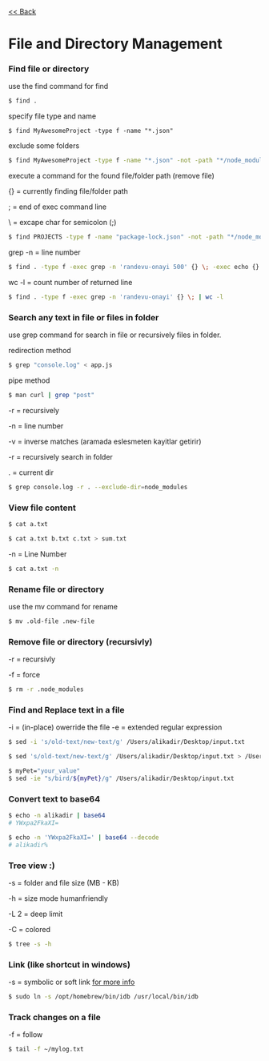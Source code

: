 [<< Back](README.md)

# File and Directory Management

### Find file or directory
use the find command for find
```bash
$ find .
```
specify file type and name
```
$ find MyAwesomeProject -type f -name "*.json"
```
exclude some folders
```bash
$ find MyAwesomeProject -type f -name "*.json" -not -path "*/node_modules/*"
```
execute a command for the found file/folder path (remove file)

{} = currently finding file/folder path

; = end of exec command line

\ = excape char for semicolon (;)
```bash
$ find PROJECTS -type f -name "package-lock.json" -not -path "*/node_modules/*" -exec rm {} \; 
```
grep -n = line number 

```bash
$ find . -type f -exec grep -n 'randevu-onayi 500' {} \; -exec echo {} \;
```
wc -l = count number of returned line

```bash
$ find . -type f -exec grep -n 'randevu-onayi' {} \; | wc -l
```

### Search any text in file or files in folder
use grep command for search in file or recursively files in folder.

redirection method
```bash
$ grep "console.log" < app.js
```

pipe method
```bash
$ man curl | grep "post"
```
-r = recursively

-n = line number

-v = inverse matches (aramada eslesmeten kayitlar getirir)

-r = recursively search in folder

. = current dir
```bash
$ grep console.log -r . --exclude-dir=node_modules
```

### View file content
```bash
$ cat a.txt
```
```bash
$ cat a.txt b.txt c.txt > sum.txt
```
-n = Line Number 
```bash
$ cat a.txt -n
```


### Rename file or directory
use the mv command for rename
```bash
$ mv .old-file .new-file   
```

### Remove file or directory (recursivly)
-r = recursivly

-f = force
```bash
$ rm -r .node_modules  
```

### Find and Replace text in a file
-i = (in-place) owerride the file 
-e = extended regular expression
```bash
$ sed -i 's/old-text/new-text/g' /Users/alikadir/Desktop/input.txt
```
```bash
$ sed 's/old-text/new-text/g' /Users/alikadir/Desktop/input.txt > /Users/alikadir/Desktop/input_changed.txt
```
```bash
$ myPet="your_value"
$ sed -ie "s/bird/${myPet}/g" /Users/alikadir/Desktop/input.txt
```

### Convert text to base64
```bash
$ echo -n alikadir | base64
# YWxpa2FkaXI=

$ echo -n 'YWxpa2FkaXI=' | base64 --decode
# alikadir%
```


### Tree view :)
-s = folder and file size (MB - KB)

-h = size mode humanfriendly

-L 2 = deep limit 

-C = colored

```bash
$ tree -s -h 
```

### Link (like shortcut in windows)

-s = symbolic or soft link [for more info](https://linuxize.com/post/how-to-create-symbolic-links-in-linux-using-the-ln-command/)

```bash
$ sudo ln -s /opt/homebrew/bin/idb /usr/local/bin/idb
```

### Track changes on a file
-f = follow
```bash
$ tail -f ~/mylog.txt
```
